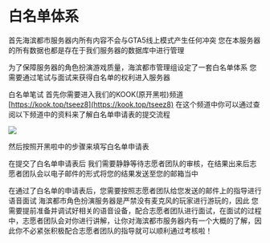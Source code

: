 # 白名单体系

首先海滨都市服务器内所有内容不会与GTA5线上模式产生任何冲突 您在本服务器的所有数据也都是存在于我们服务器的数据库中进行管理

为了保障服务器的角色扮演游戏质量，海滨都市管理组设定了一套白名单体系 您需要通过笔试与面试来获得白名单的权利进入服务器

白名单笔试 首先你需要进入我们的KOOK(原开黑啦)频道 [https://kook.top/tseez8](https://kook.top/tseez8) 在这个频道中你可以通过查阅以下频道中的资料来了解白名单申请表的提交流程

![](../.gitbook/assets/S\`3MVCQ7K7G7{WP4OY39O@K.png)

然后按照开黑啦中的步骤来填写白名单申请表

在提交了白名单申请表后 我们需要静静等待志愿者团队的审核，在结果出来后志愿者团队会以电子邮件的形式将您的结果发送至您的邮箱当中

在通过了白名单的申请表后，您需要按照志愿者团队给您发送的邮件上的指导进行语音面试 海滨都市角色扮演服务器是严禁没有麦克风的玩家进行游玩的，因此 您需要提前准备并调试好相关的语音设备，配合志愿者团队进行面试，在面试的过程中，志愿者团队会对你进行讲解，让你对海滨都市服务器内有一个大概的了解，因此你不必紧张积极配合志愿者团队的指导就可以顺利通过考核啦！
